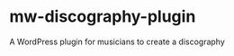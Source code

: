 mw-discography-plugin
=====================

A WordPress plugin for musicians to create a discography